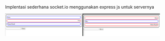 Implentasi sederhana socket.io
menggunakan express js untuk servernya

![Nama Gambar](img/image.png)
